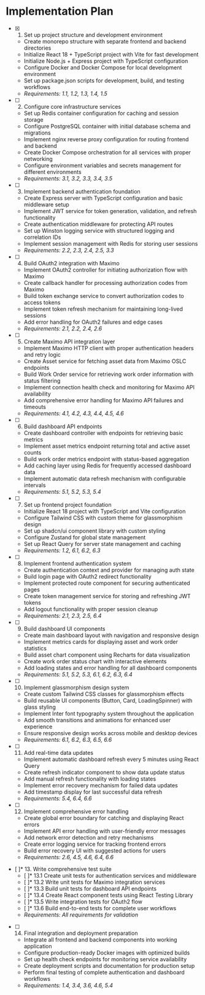 # Implementation Plan

- [x] 1. Set up project structure and development environment





  - Create monorepo structure with separate frontend and backend directories
  - Initialize React 18 + TypeScript project with Vite for fast development
  - Initialize Node.js + Express project with TypeScript configuration
  - Configure Docker and Docker Compose for local development environment
  - Set up package.json scripts for development, build, and testing workflows
  - _Requirements: 1.1, 1.2, 1.3, 1.4, 1.5_

- [ ] 2. Configure core infrastructure services
  - Set up Redis container configuration for caching and session storage
  - Configure PostgreSQL container with initial database schema and migrations
  - Implement nginx reverse proxy configuration for routing frontend and backend
  - Create Docker Compose orchestration for all services with proper networking
  - Configure environment variables and secrets management for different environments
  - _Requirements: 3.1, 3.2, 3.3, 3.4, 3.5_

- [ ] 3. Implement backend authentication foundation
  - Create Express server with TypeScript configuration and basic middleware setup
  - Implement JWT service for token generation, validation, and refresh functionality
  - Create authentication middleware for protecting API routes
  - Set up Winston logging service with structured logging and correlation IDs
  - Implement session management with Redis for storing user sessions
  - _Requirements: 2.2, 2.3, 2.4, 2.5, 3.3_

- [ ] 4. Build OAuth2 integration with Maximo
  - Implement OAuth2 controller for initiating authorization flow with Maximo
  - Create callback handler for processing authorization codes from Maximo
  - Build token exchange service to convert authorization codes to access tokens
  - Implement token refresh mechanism for maintaining long-lived sessions
  - Add error handling for OAuth2 failures and edge cases
  - _Requirements: 2.1, 2.2, 2.4, 2.6_

- [ ] 5. Create Maximo API integration layer
  - Implement Maximo HTTP client with proper authentication headers and retry logic
  - Create Asset service for fetching asset data from Maximo OSLC endpoints
  - Build Work Order service for retrieving work order information with status filtering
  - Implement connection health check and monitoring for Maximo API availability
  - Add comprehensive error handling for Maximo API failures and timeouts
  - _Requirements: 4.1, 4.2, 4.3, 4.4, 4.5, 4.6_

- [ ] 6. Build dashboard API endpoints
  - Create dashboard controller with endpoints for retrieving basic metrics
  - Implement asset metrics endpoint returning total and active asset counts
  - Build work order metrics endpoint with status-based aggregation
  - Add caching layer using Redis for frequently accessed dashboard data
  - Implement automatic data refresh mechanism with configurable intervals
  - _Requirements: 5.1, 5.2, 5.3, 5.4_

- [ ] 7. Set up frontend project foundation
  - Initialize React 18 project with TypeScript and Vite configuration
  - Configure Tailwind CSS with custom theme for glassmorphism design
  - Set up shadcn/ui component library with custom styling
  - Configure Zustand for global state management
  - Set up React Query for server state management and caching
  - _Requirements: 1.2, 6.1, 6.2, 6.3_

- [ ] 8. Implement frontend authentication system
  - Create authentication context and provider for managing auth state
  - Build login page with OAuth2 redirect functionality
  - Implement protected route component for securing authenticated pages
  - Create token management service for storing and refreshing JWT tokens
  - Add logout functionality with proper session cleanup
  - _Requirements: 2.1, 2.3, 2.5, 6.4_

- [ ] 9. Build dashboard UI components
  - Create main dashboard layout with navigation and responsive design
  - Implement metrics cards for displaying asset and work order statistics
  - Build asset chart component using Recharts for data visualization
  - Create work order status chart with interactive elements
  - Add loading states and error handling for all dashboard components
  - _Requirements: 5.1, 5.2, 5.3, 6.1, 6.2, 6.3, 6.4_

- [ ] 10. Implement glassmorphism design system
  - Create custom Tailwind CSS classes for glassmorphism effects
  - Build reusable UI components (Button, Card, LoadingSpinner) with glass styling
  - Implement Inter font typography system throughout the application
  - Add smooth transitions and animations for enhanced user experience
  - Ensure responsive design works across mobile and desktop devices
  - _Requirements: 6.1, 6.2, 6.3, 6.5, 6.6_

- [ ] 11. Add real-time data updates
  - Implement automatic dashboard refresh every 5 minutes using React Query
  - Create refresh indicator component to show data update status
  - Add manual refresh functionality with loading states
  - Implement error recovery mechanism for failed data updates
  - Add timestamp display for last successful data refresh
  - _Requirements: 5.4, 6.4, 6.6_

- [ ] 12. Implement comprehensive error handling
  - Create global error boundary for catching and displaying React errors
  - Implement API error handling with user-friendly error messages
  - Add network error detection and retry mechanisms
  - Create error logging service for tracking frontend errors
  - Build error recovery UI with suggested actions for users
  - _Requirements: 2.6, 4.5, 4.6, 6.4, 6.6_

- [ ]* 13. Write comprehensive test suite
  - [ ]* 13.1 Create unit tests for authentication services and middleware
  - [ ]* 13.2 Write unit tests for Maximo integration services
  - [ ]* 13.3 Build unit tests for dashboard API endpoints
  - [ ]* 13.4 Create React component tests using React Testing Library
  - [ ]* 13.5 Write integration tests for OAuth2 flow
  - [ ]* 13.6 Build end-to-end tests for complete user workflows
  - _Requirements: All requirements for validation_

- [ ] 14. Final integration and deployment preparation
  - Integrate all frontend and backend components into working application
  - Configure production-ready Docker images with optimized builds
  - Set up health check endpoints for monitoring service availability
  - Create deployment scripts and documentation for production setup
  - Perform final testing of complete authentication and dashboard workflows
  - _Requirements: 1.4, 3.4, 3.6, 4.6, 5.4_